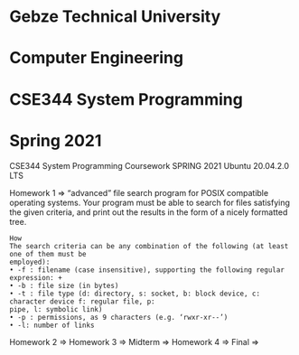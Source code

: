# Gebze Technical University
# Computer Engineering
# CSE344 System Programming
# Spring 2021

CSE344 System Programming Coursework SPRING 2021
        Ubuntu 20.04.2.0 LTS

Homework 1 =>
	“advanced” file search program for POSIX compatible operating
	systems. Your program must be able to search for files satisfying the given criteria, and print out the
	results in the form of a nicely formatted tree.

	How
	The search criteria can be any combination of the following (at least one of them must be
	employed):
	• -f : filename (case insensitive), supporting the following regular expression: +
	• -b : file size (in bytes)
	• -t : file type (d: directory, s: socket, b: block device, c: character device f: regular file, p:
	pipe, l: symbolic link)
	• -p : permissions, as 9 characters (e.g. ‘rwxr-xr--’)
	• -l: number of links 

Homework 2 =>
Homework 3 =>
Midterm =>
Homework 4 =>
Final =>
